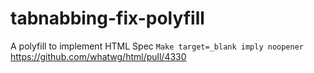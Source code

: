 # tabnabbing-fix-polyfill
A polyfill to implement HTML Spec `Make target=_blank imply noopener` https://github.com/whatwg/html/pull/4330
